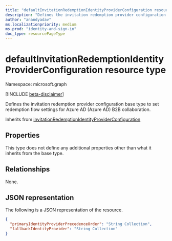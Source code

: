 ```yaml
---
title: "defaultInvitationRedemptionIdentityProviderConfiguration resource type"
description: "Defines the invitation redemption provider configuration base type to set redemption flow settings for Azure AD (Azure AD) B2B collaboration."
author: "anandyadav"
ms.localizationpriority: medium
ms.prod: "identity-and-sign-in"
doc_type: resourcePageType
---
```


# defaultInvitationRedemptionIdentityProviderConfiguration resource type

Namespace: microsoft.graph

[!INCLUDE [beta-disclaimer](../../includes/beta-disclaimer.md)]

Defines the invitation redemption provider configuration base type to set redemption flow settings for Azure AD (Azure AD) B2B collaboration.

Inherits from [invitationRedemptionIdentityProviderConfiguration](../resources/invitationRedemptionIdentityProviderConfiguration.md)

## Properties

This type does not define any additional properties other than what it inherits from the base type.

## Relationships

None.

## JSON representation

The following is a JSON representation of the resource.
<!-- {
  "blockType": "resource",
  "@odata.type": "microsoft.graph.defaultInvitationRedemptionIdentityProviderConfiguration",
  "baseType": "microsoft.graph.invitationRedemptionIdentityProviderConfiguration"
}
-->

``` json
{
  "primaryIdentityProviderPrecedenceOrder": "String Collection",
  "fallbackIdentityProvider": "String Collection"
}
```
